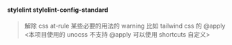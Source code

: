 #### stylelint stylelint-config-standard

> 解除 css at-rule 某些必要的用法的 warning 比如 tailwind css 的 @apply <本项目使用的 unocss 不支持 @apply 可以使用 shortcuts 自定义>
